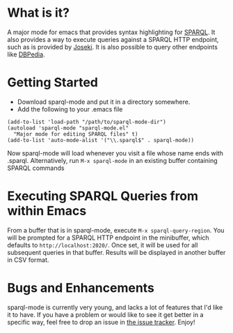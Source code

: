 # What is it?

A major mode for emacs that provides syntax highlighting for
[SPARQL](http://www.w3.org/TR/sparql11-query/). It also provides a way
to execute queries against a SPARQL HTTP endpoint, such as is provided
by [Joseki](http://www.joseki.org/). It is also possible to query
other endpoints like [DBPedia](http://dbpedia.org/sparql).

# Getting Started

* Download sparql-mode and put it in a directory somewhere.
* Add the following to your .emacs file

```elisp
(add-to-list 'load-path "/path/to/sparql-mode-dir")
(autoload 'sparql-mode "sparql-mode.el"
  "Major mode for editing SPARQL files" t)
(add-to-list 'auto-mode-alist '("\\.sparql$" . sparql-mode))
```
  
Now sparql-mode will load whenever you visit a file whose name ends
with .sparql. Alternatively, run `M-x sparql-mode` in an existing
buffer containing SPARQL commands

# Executing SPARQL Queries from within Emacs

From a buffer that is in sparql-mode, execute `M-x
sparql-query-region`. You will be prompted for a SPARQL HTTP endpoint
in the minibuffer, which defaults to `http://localhost:2020/`. Once
set, it will be used for all subsequent queries in that buffer.
Results will be displayed in another buffer in CSV format. 

# Bugs and Enhancements

sparql-mode is currently very young, and lacks a lot of features that
I'd like it to have. If you have a problem or would like to see it get
better in a specific way, feel free to drop an issue in
[the issue tracker](https://github.com/ljos/sparql-mode/issues).
Enjoy!
